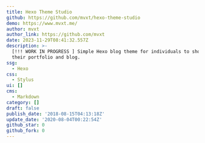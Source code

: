 ```yaml
---
title: Hexo Theme Studio
github: https://github.com/mvxt/hexo-theme-studio
demo: https://www.mvxt.me/
author: mvxt
author_link: https://github.com/mvxt
date: 2023-11-29T08:41:32.557Z
description: >-
  [!!! WORK IN PROGRESS ] Simple Hexo blog theme for individuals to showcase
  their portfolio and blog.
ssg:
  - Hexo
css:
  - Stylus
ui: []
cms:
  - Markdown
category: []
draft: false
publish_date: '2018-08-15T04:13:18Z'
update_date: '2020-08-04T00:22:54Z'
github_star: 0
github_fork: 0
---
```

